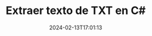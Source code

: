 ---
############################# Static ############################
layout: "auto-gen-parser"
date: 2024-02-13T17:01:13
draft: false
otherformats: 

############################# Head ############################
head_title: "Extraer texto de TXT en C#"
head_description: "Extraiga rápidamente texto de un archivo de documentos en C#."

############################# Header ############################
title: "Extraer texto de TXT en C#"
description: "Extraiga texto de TXT con unas pocas líneas de código .NET."
bg_image: "https://cms.admin.containerize.com/templates/aspose/App_Themes/V3/images/bg/header1.png"
bg_overlay: false
button:
    enable: true
    icon: "fas fa-arrow-down"
    label: "Descargue prueba gratis"
    link: "https://downloads.groupdocs.com/parser/net"

############################# SubMenu ############################
submenu:
    enable: true

    left:
        img_alt: "GroupDocs.Parser for .NET"
        image: "https://cms.admin.containerize.com/templates/groupdocs/images/product-logos/90x90-noborder/groupdocs-parser-net.png"
        product: "GroupDocs.Parser"
        platform: ".NET"

    middle:
        button:

            # button loop
            - link: "https://apireference.groupdocs.com/parser/net"
              text: "Referencia de la API"

            # button loop
            - link: "https://github.com/groupdocs-parser"
              text: "Ejemplos de código"

            # button loop
            - link: "https://products.groupdocs.app/parser/family"
              text: "demostraciones en vivo"

            # button loop
            - link: "https://purchase.groupdocs.com/pricing/parser/net"
              text: "Precios"

    right:
        link_download: "https://downloads.groupdocs.com/parser"
        link_learn: "https://docs.groupdocs.com/parser/net"
        link_buy: "https://purchase.groupdocs.com"

############################# About ############################
about:
    enable: true
    title: "¿Cómo extraer un texto de TXT archivos .NET API?"
    content: |
        [GroupDocs.Parser for .NET](/es/parser/net/) es una API de extracción de texto, metadatos e imágenes para aplicaciones comerciales desarrolladas con C#, ASP.NET y otras tecnologías .NET. Admite la extracción de texto sin procesar, formateado y estructurado, así como metadatos de los archivos de formatos admitidos. A través de GroupDocs.Parser for .NET, sus aplicaciones también pueden analizar documentos protegidos con contraseña para formatos populares, como Word documentos de procesamiento, Excel hojas de cálculo, PowerPoint presentaciones, OneNote, PDF archivos y ZIP archivos. .
        
        GroupDocs.Parser La API es una opción adecuada para soluciones corporativas que necesitan la función de extracción de texto de archivos. Estas API son compatibles con todos los principales sistemas operativos y plataformas, incluido Frameworks: .NET Framework, .NET Standard, .NET Core, Mono.

############################# Steps ############################
steps:
    enable: true
    title_left: "Extraer texto de TXT en .NET"
    content_left: |
        [GroupDocs.Parser for .NET](/es/parser/net/) facilita a los desarrolladores de C# extraer un texto de un archivo TXT mediante la implementación de unos sencillos pasos.
        
        * Crear una instancia del objeto [Parser](https://reference.groupdocs.com/net/parser/groupdocs.parser/parser) para el documento inicial;
        * Llame al método [GetText](https://reference.groupdocs.com/net/parser/groupdocs.parser/parser/methods/gettext) y obtenga [TextReader](https://docs.microsoft.com/en-us/dotnet/api/system.io.textreader?view=netframework-2.0) objeto;
        * Compruebe si el lector no es *null* (la extracción de texto es compatible con el documento);
        * Leer un texto del lector.

    title_right: "Más información sobre la extracción de texto"
    content_right: |
        * <a href="https://docs.groupdocs.com/parser/net/extract-text-in-accurate-mode/">Cómo extraer texto en modo Preciso</a>
        * <a href="https://docs.groupdocs.com/parser/net/extract-text-in-raw-mode/">Cómo extraer texto en modo Raw</a>
 
    code: |
     {{% parser/additional-styles %}}
     {{< parser/code-parser title="Cómo extraer texto del archivo TXT usando el código de ejemplo C#">}}

        ```csharp    
        // Extrae texto del archivo TXT usando la API GroupDocs.Parser
        // Crear una instancia de la clase Parser
        using (Parser parser = new Parser(filePath)) {
            // Extraer un texto en el lector
            using (TextReader reader = parser.GetText()) {
                // Imprimir un texto del documento
                // Si no se admite la extracción de texto, un lector es nulo
                Console.WriteLine(reader == null ? "No se admite la extracción de texto." : reader.ReadToEnd());
            }
        }
        ```
     {{< /parser/code-parser >}}

############################# More ############################
more:
    enable: true
    title_left: "Requisitos del sistema"
    content_left: |
        GroupDocs.Parser for .NET Las API son compatibles con todas las principales plataformas y sistemas operativos. Antes de ejecutar el código a continuación, asegúrese de tener instalados los siguientes requisitos previos en su sistema.
        
        * Sistemas operativos: Microsoft Windows, Linux, MacOS
        * Entornos de desarrollo: Microsoft Visual Studio, Xamarin, MonoDevelop
        * Marcos
        * Descarga la última versión de GroupDocs.Parser for .NET desde [Nuget](https://www.nuget.org/packages/groupdocs.parser)

    title_right: "Por qué usar GroupDocs.Parser for .NET"
    content_right: |
        * Compatibilidad con la extracción de texto sin formato de cualquier documento compatible    
        * Análisis de documentos a través de plantillas definidas por el usuario    
        * Totalmente compatible con la extracción de texto estructurado    
        * Búsqueda de texto por palabra clave y expresión regular    
        * Extraiga texto formateado, metadatos, imágenes, contenedores y archivos adjuntos    
        * Extraiga la tabla de contenido para algunos formatos de documentos compatibles    
        * Analizar datos de formulario de PDF documentos    
        * Extraer hipervínculos del documento   

############################# Demos ############################
demos:
    enable: true
    title: "Demostraciones en vivo: extraiga texto de TXT en línea"
    content: |
       Extraiga el texto del archivo TXT ahora mismo visitando el sitio web [GroupDocs.Parser Live Demos](https://products.groupdocs.app/parser/text/txt).
       La demostración en vivo tiene los siguientes beneficios.
        
############################# About Formats ############################
about_formats:
    enable: true

############################# More Formats ############################
more_formats:
    enable: true
    title: "Extraer texto de otros formatos de documentos"
    content: |
        .NET API de análisis y extracción de texto de documentos para formatos de archivo e imágenes. Extraiga datos para algunos de los formatos de archivo populares como se indica a continuación.

############################# Back to top ###############################
back_to_top:
    enable: true
---